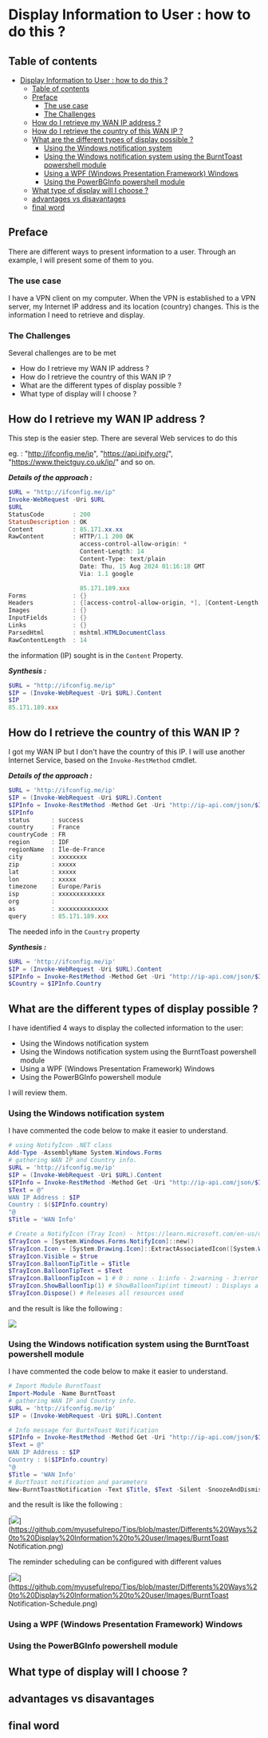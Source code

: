 ﻿# Display Information to User : how to do this ? 

## Table of contents

- [Display Information to User : how to do this ?](#display-information-to-user--how-to-do-this-)
  - [Table of contents](#table-of-contents)
  - [Preface](#preface)
    - [The use case](#the-use-case)
    - [The Challenges](#the-challenges)
  - [How do I retrieve my WAN IP address ?](#how-do-i-retrieve-my-wan-ip-address-)
  - [How do I retrieve the country of this WAN IP ?](#how-do-i-retrieve-the-country-of-this-wan-ip-)
  - [What are the different types of display possible ?](#what-are-the-different-types-of-display-possible-)
    - [Using the Windows notification system](#using-the-windows-notification-system)
    - [Using the Windows notification system using the BurntToast powershell module](#using-the-windows-notification-system-using-the-burnttoast-powershell-module)
    - [Using a WPF (Windows Presentation Framework) Windows](#using-a-wpf-windows-presentation-framework-windows)
    - [Using the PowerBGInfo powershell module](#using-the-powerbginfo-powershell-module)
  - [What type of display will I choose ?](#what-type-of-display-will-i-choose-)
  - [advantages vs disavantages](#advantages-vs-disavantages)
  - [final word](#final-word)

## Preface

There are different ways to present information to a user. Through an example, I will present some of them to you.

### The use case

I have a VPN client on my computer. When the VPN is established to a VPN server, my Internet IP address and its location (country) changes. This is the information I need to retrieve and display.

### The Challenges

Several challenges are to be met
- How do I retrieve my WAN IP address ?
- How do I retrieve the country of this WAN IP ?
- What are the different types of display possible ?
- What type of display will I choose ?

## How do I retrieve my WAN IP address ?

This step is the easier step. There are several Web services to do this

eg. : "http://ifconfig.me/ip",  "https://api.ipify.org/", "https://www.theictguy.co.uk/ip/" and so on.

***Details of the approach :***

````powershell
$URL = "http://ifconfig.me/ip"
Invoke-WebRequest -Uri $URL
$URL
StatusCode        : 200
StatusDescription : OK
Content           : 85.171.xx.xx
RawContent        : HTTP/1.1 200 OK
                    access-control-allow-origin: *
                    Content-Length: 14
                    Content-Type: text/plain
                    Date: Thu, 15 Aug 2024 01:16:18 GMT
                    Via: 1.1 google

                    85.171.189.xxx
Forms             : {}
Headers           : {[access-control-allow-origin, *], [Content-Length, 14], [Content-Type, text/plain], [Date, Thu, 15 Aug 2024 01:16:18 GMT]...}
Images            : {}
InputFields       : {}
Links             : {}
ParsedHtml        : mshtml.HTMLDocumentClass
RawContentLength  : 14
````

the information (IP) sought is in the `Content` Property.

***Synthesis :***

````Powershell
$URL = "http://ifconfig.me/ip"
$IP = (Invoke-WebRequest -Uri $URL).Content
$IP
85.171.189.xxx
````

## How do I retrieve the country of this WAN IP ?

I got my WAN IP but I don't have the country of this IP. I will use another Internet Service, based on the `Invoke-RestMethod` cmdlet.

***Details of the approach :***

````powershell
$URL = 'http://ifconfig.me/ip'
$IP = (Invoke-WebRequest -Uri $URL).Content
$IPInfo = Invoke-RestMethod -Method Get -Uri "http://ip-api.com/json/$IP"
$IPInfo
status      : success
country     : France
countryCode : FR
region      : IDF
regionName  : Île-de-France
city        : xxxxxxxx
zip         : xxxxx
lat         : xxxxx
lon         : xxxxx
timezone    : Europe/Paris
isp         : xxxxxxxxxxxxx
org         :
as          : xxxxxxxxxxxxxx
query       : 85.171.189.xxx
````


The needed info in the `Country` property

***Synthesis :***
````Powershell
$URL = 'http://ifconfig.me/ip'
$IP = (Invoke-WebRequest -Uri $URL).Content
$IPInfo = Invoke-RestMethod -Method Get -Uri "http://ip-api.com/json/$IP"
$Country = $IPInfo.Country
````

## What are the different types of display possible ?
I have identified 4 ways to display the collected information to the user:
- Using the Windows notification system
- Using the Windows notification system using the BurntToast powershell module
- Using a WPF (Windows Presentation Framework) Windows
- Using the PowerBGInfo powershell module

I will review them.

### Using the Windows notification system

I have commented the code below to make it easier to understand.

````Powershell
# using NotifyIcon .NET class
Add-Type -AssemblyName System.Windows.Forms
# gathering WAN IP and Country info.
$URL = 'http://ifconfig.me/ip' 
$IP = (Invoke-WebRequest -Uri $URL).Content
$IPInfo = Invoke-RestMethod -Method Get -Uri "http://ip-api.com/json/$IP"
$Text = @"
WAN IP Address : $IP
Country : $($IPInfo.country)
"@
$Title = 'WAN Info'

# Create a NotifyIcon (Tray Icon) - https://learn.microsoft.com/en-us/dotnet/api/system.windows.forms.notifyicon?view=windowsdesktop-8.0
$TrayIcon = [System.Windows.Forms.NotifyIcon]::new()
$TrayIcon.Icon = [System.Drawing.Icon]::ExtractAssociatedIcon([System.Windows.Forms.Application]::ExecutablePath)
$TrayIcon.Visible = $true
$TrayIcon.BalloonTipTitle = $Title
$TrayIcon.BalloonTipText = $Text
$TrayIcon.BalloonTipIcon = 1 # 0 : none - 1:info - 2:warning - 3:error - source : https://learn.microsoft.com/en-us/dotnet/api/system.windows.forms.tooltipicon?view=windowsdesktop-7.0
$TrayIcon.ShowBalloonTip(1) # ShowBalloonTip(int timeout) : Displays a balloon tip in the taskbar for the specified time period.
$TrayIcon.Dispose() # Releases all resources used
````
and the result is like the following :

[<img src=".\Images\Windows Notification.png">](https://github.com/myusefulrepo/Tips/blob/master/Differents%20Ways%20to%20Display%20Information%20to%20user/Images/Windows%20Notification.png)


### Using the Windows notification system using the BurntToast powershell module

I have commented the code below to make it easier to understand.

````Powershell 
# Import Module BurntToast
Import-Module -Name BurntToast
# gathering WAN IP and Country info.
$URL = 'http://ifconfig.me/ip'
$IP = (Invoke-WebRequest -Uri $URL).Content

# Info message for BurtnToast Notification
$IPInfo = Invoke-RestMethod -Method Get -Uri "http://ip-api.com/json/$IP"
$Text = @"
WAN IP Address : $IP
Country : $($IPInfo.country)
"@
$Title = 'WAN Info'
# BurtToast notification and parameters
New-BurntToastNotification -Text $Title, $Text -Silent -SnoozeAndDismiss
````
and the result is like the following :

[<img src=".\Images\BurntToast Notification.png">](https://github.com/myusefulrepo/Tips/blob/master/Differents%20Ways%20to%20Display%20Information%20to%20user/Images/BurntToast Notification.png)

The reminder scheduling can be configured with different values

[<img src=".\Images\BurntToast Notification-Schedule.png">](https://github.com/myusefulrepo/Tips/blob/master/Differents%20Ways%20to%20Display%20Information%20to%20user/Images/BurntToast Notification-Schedule.png)





### Using a WPF (Windows Presentation Framework) Windows

### Using the PowerBGInfo powershell module


## What type of display will I choose ?
## advantages vs disavantages
## final word

